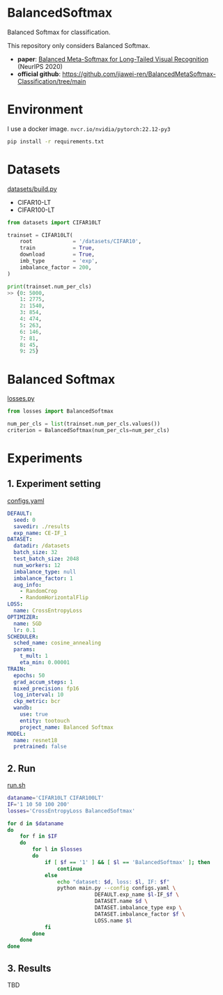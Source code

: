 # BalancedSoftmax
Balanced Softmax for classification.

This repository only considers Balanced Softmax.

- **paper**: [Balanced Meta-Softmax for Long-Tailed Visual Recognition](https://proceedings.neurips.cc/paper/2020/file/2ba61cc3a8f44143e1f2f13b2b729ab3-Paper.pdf) (NeurIPS 2020)
- **official github**: https://github.com/jiawei-ren/BalancedMetaSoftmax-Classification/tree/main

# Environment

I use a docker image. `nvcr.io/nvidia/pytorch:22.12-py3`

```bash
pip install -r requirements.txt
```

# Datasets

[datasets/build.py](https://github.com/TooTouch/BalancedSoftmax/blob/main/datasets/build.py)

- CIFAR10-LT
- CIFAR100-LT

```python
from datasets import CIFAR10LT

trainset = CIFAR10LT(
    root             = '/datasets/CIFAR10',
    train            = True,
    download         = True,
    imb_type         = 'exp',
    imbalance_factor = 200,
)

print(trainset.num_per_cls)
>> {0: 5000,
    1: 2775,
    2: 1540,
    3: 854,
    4: 474,
    5: 263,
    6: 146,
    7: 81,
    8: 45,
    9: 25}
```

# Balanced Softmax

[losses.py](https://github.com/TooTouch/BalancedSoftmax/blob/main/losses.py)

```python
from losses import BalancedSoftmax

num_per_cls = list(trainset.num_per_cls.values())
criterion = BalancedSoftmax(num_per_cls=num_per_cls)
```

# Experiments

## 1. Experiment setting

[configs.yaml](https://github.com/TooTouch/BalancedSoftmax/blob/main/configs.yaml)

```yaml
DEFAULT:
  seed: 0
  savedir: ./results
  exp_name: CE-IF_1
DATASET:
  datadir: /datasets
  batch_size: 32
  test_batch_size: 2048
  num_workers: 12
  imbalance_type: null
  imbalance_factor: 1
  aug_info:
    - RandomCrop
    - RandomHorizontalFlip
LOSS:
  name: CrossEntropyLoss
OPTIMIZER:
  name: SGD
  lr: 0.1
SCHEDULER:
  sched_name: cosine_annealing
  params:
    t_mult: 1
    eta_min: 0.00001
TRAIN:
  epochs: 50
  grad_accum_steps: 1
  mixed_precision: fp16
  log_interval: 10
  ckp_metric: bcr
  wandb:
    use: true
    entity: tootouch
    project_name: Balanced Softmax
MODEL:
  name: resnet18
  pretrained: false
```

## 2. Run

[run.sh](https://github.com/TooTouch/BalancedSoftmax/blob/main/run.sh)

```bash
dataname='CIFAR10LT CIFAR100LT'
IF='1 10 50 100 200'
losses='CrossEntropyLoss BalancedSoftmax'

for d in $dataname
do
    for f in $IF
    do
        for l in $losses
        do
            if [ $f == '1' ] && [ $l == 'BalancedSoftmax' ]; then
                continue
            else
                echo "dataset: $d, loss: $l, IF: $f"
                python main.py --config configs.yaml \
                            DEFAULT.exp_name $l-IF_$f \
                            DATASET.name $d \
                            DATASET.imbalance_type exp \
                            DATASET.imbalance_factor $f \
                            LOSS.name $l
            fi
        done
    done
done

```

## 3. Results

TBD
